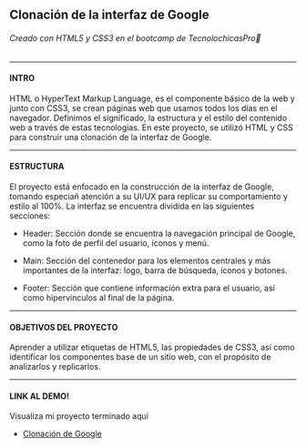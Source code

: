 ## Clonación de la interfaz de Google 
###### Creado con HTML5 y CSS3 en el bootcamp de TecnolochicasPro🦄

***
#### INTRO
HTML o HyperText Markup Language, es el componente básico de la web y junto con CSS3, se crean páginas web que usamos todos los días en el navegador. Definimos el significado, la estructura y el estilo del contenido web a través de estas tecnologias. 
En este proyecto, se utilizó HTML y CSS para construir una clonación de la interfaz de Google.

***
#### ESTRUCTURA
El proyecto está enfocado en la construcción de la interfaz de Google, tomando especiañ atención a su UI/UX para replicar su comportamiento y estilo al 100%. La interfaz se encuentra dividida en las siguientes secciones:


* Header: Sección donde se encuentra la navegación principal de Google, como la foto de perfil del usuario, íconos y menú.

* Main: Sección del contenedor para los elementos centrales y más importantes de la interfaz: logo, barra de búsqueda, íconos y botones.

* Footer: Sección que contiene información extra para el usuario, así como hipervínculos al final de la página.

***
#### OBJETIVOS DEL PROYECTO

Aprender a utilizar etiquetas de HTML5, las propiedades de CSS3, así como identificar los componentes base de un sitio web, con el propósito de analizarlos y replicarlos.

***
#### LINK AL DEMO! 
Visualiza mi proyecto terminado aquí
* [Clonación de Google](https://huehuetsaleth.github.io/Google-Clone/)

